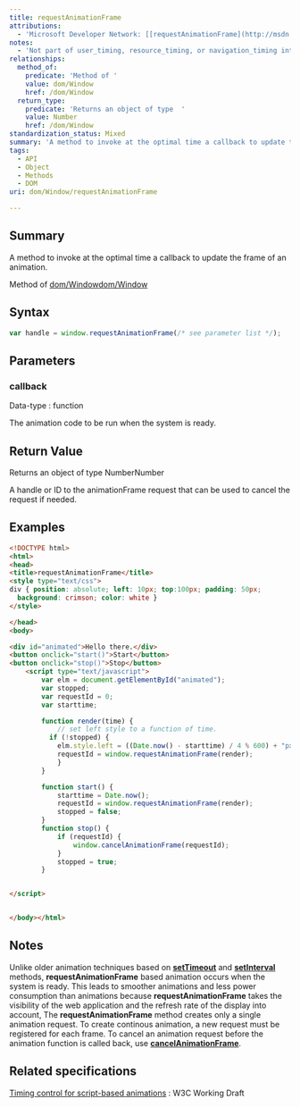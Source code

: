 ```yaml
---
title: requestAnimationFrame
attributions:
  - 'Microsoft Developer Network: [[requestAnimationFrame](http://msdn.microsoft.com/en-us/library/ie/hh773174(v=vs.85).aspx) Article]'
notes:
  - 'Not part of user_timing, resource_timing, or navigation_timing interfaces.'
relationships:
  method_of:
    predicate: 'Method of '
    value: dom/Window
    href: /dom/Window
  return_type:
    predicate: 'Returns an object of type  '
    value: Number
    href: /dom/Window
standardization_status: Mixed
summary: 'A method to invoke at the optimal time a callback to update the frame of an animation.'
tags:
  - API
  - Object
  - Methods
  - DOM
uri: dom/Window/requestAnimationFrame

---
```

## <span>Summary</span>

A method to invoke at the optimal time a callback to update the frame of an animation.

Method of [dom/Window](/dom/Window)[dom/Window](/dom/Window)

## <span>Syntax</span>

``` js
var handle = window.requestAnimationFrame(/* see parameter list */);
```

## <span>Parameters</span>

### <span>callback</span>

 Data-type
:   function

 The animation code to be run when the system is ready.

## <span>Return Value</span>

Returns an object of type NumberNumber

A handle or ID to the animationFrame request that can be used to cancel the request if needed.

## <span>Examples</span>

``` html
<!DOCTYPE html>
<html>
<head>
<title>requestAnimationFrame</title>
<style type="text/css">
div { position: absolute; left: 10px; top:100px; padding: 50px;
  background: crimson; color: white }
</style>

</head>
<body>

<div id="animated">Hello there.</div>
<button onclick="start()">Start</button>
<button onclick="stop()">Stop</button>
    <script type="text/javascript">
        var elm = document.getElementById("animated");
        var stopped;
        var requestId = 0;
        var starttime;

        function render(time) {
            // set left style to a function of time.
          if (!stopped) {
            elm.style.left = ((Date.now() - starttime) / 4 % 600) + "px";
            requestId = window.requestAnimationFrame(render);
            }
        }

        function start() {
            starttime = Date.now();
            requestId = window.requestAnimationFrame(render);
            stopped = false;
        }
        function stop() {
            if (requestId) {
                window.cancelAnimationFrame(requestId);
            }
            stopped = true;
        }


</script>


</body></html>
```

## <span>Notes</span>

Unlike older animation techniques based on [**setTimeout**](/dom/Window/setTimeout) and [**setInterval**](/dom/Window/setInterval) methods, **requestAnimationFrame** based animation occurs when the system is ready. This leads to smoother animations and less power consumption than animations because **requestAnimationFrame** takes the visibility of the web application and the refresh rate of the display into account, The **requestAnimationFrame** method creates only a single animation request. To create continous animation, a new request must be registered for each frame. To cancel an animation request before the animation function is called back, use [**cancelAnimationFrame**](/dom/Window/cancelAnimationFrame).

## <span>Related specifications</span>

[Timing control for script-based animations](http://www.w3.org/TR/animation-timing/)
:   W3C Working Draft
